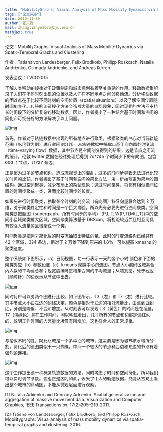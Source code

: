 ```yaml
---
title: "MobilityGraphs: Visual Analysis of Mass Mobility Dynamics via Spatio-Temporal Graphs and Clustering"
tags: ["论文评述"]
date: 2015-11-29
author: 张天野
mail: zhangtianye1026@zju.edu.cn
mathjax: true
---
```


论文：MobilityGraphs: Visual Analysis of Mass Mobility Dynamics via Spatio-Temporal Graphs and Clustering

作者：Tatiana von Landesberger, Felix Brodkorb, Philipp Roskosch, Natalia Andrienko, Gennady Andrienko, and Andreas Kerren

发表会议：TVCG2015

了解人类移动的规律对于政策制定和城市规划有着至关重要的作用。移动数据集纪录了人们在不同时刻出现的位置以及人们在不同地点之间的移动流。分析移动数据的困难点在于比较不同时刻的空间位置（spatial situations）以及了解空间位置随时间的变化。传统的流可视化方法会造成大量的杂乱现象，同时现代的方法不支持长时间段下的分析复杂的移动数据。因此，作者提出了一种结合基于时间和空间的简化和可视分析的方法解决了以上问题。

[![img](http://www.cad.zju.edu.cn/home/vagblog/wp-content/uploads/2015/11/Picture1.png)](http://www.cad.zju.edu.cn/home/vagblog/wp-content/uploads/2015/11/Picture1.png)

首先，作者对于轨迹数据中出现的所有地点进行聚类，根据聚类的中心对当前轨迹范围（以伦敦为例）进行空间剖分[1]。从轨迹数据中抽取出基于有向图的时变流（time-varying flow）数据，其中节点是空间剖分得到的结果，边是节点之间流的统计。伦敦 twitter 数据在经过处理后得到 7d\*24h 个时间步下的有向图，包含 606 个节点，21727 条边。

正是因为过多的节点和边，造成流视觉上的混乱，过多的时间步导致无法进行比较长时间的比较。作者提出了基于时间和空间的简化方法，进一步抽取更为简单的图结构。通过空间聚类，减少布局上的杂乱现象；通过时间聚类，将具有相似空间位置的时间步聚成一类，进而比较时间步的长度。

如果先进行时间聚类，抽取某个时刻的时变流（有向图）特征向量将会达到 2 万维，对于聚类稳定性和时间是一个巨大考验，所以先有必要先进行空间聚类。空间聚类是把超图（supergraph，所有时间步的平均） ⟨P,L,T, W(P,T),M(L,T)⟩中的空间小区域聚类成大区域。空间聚类算法基于 DBScan，将相距较近并且相互间具有较强人流量的区域聚成一个类。

时间聚类是把刚才简化后的时变流抽取出特征向量。此时的时变流结构已经只有 42 个区域，394 条边，相对于 2 万维下降到原来的 1.8%，可以提高 kmeans 的聚类速度。

整个系统如下图所示，（a）日历视图，每一行表示一天的各个小时 颜色和下面的聚类对应（b）参数设置（c）kmeans 聚类中心的流图。节点大小编码区域集合内人数的平均或总和；边宽度编码区域集合间的平均流量；从暗到亮，处于右边（顺时针）的边表示从节点中出去。

[![img](http://www.cad.zju.edu.cn/home/vagblog/wp-content/uploads/2015/11/Picture2.png)](http://www.cad.zju.edu.cn/home/vagblog/wp-content/uploads/2015/11/Picture2.png)

同时用户可以对两个图进行比较。如下图所示，T3（左）和 T7（右）进行比较。其中节点大小由左边的网络决定，颜色是相对于左边的相对流量比，由蓝到白到红，分别是降低、不变和增加。从时刻表可以发现 T3（黄色）的时间是在凌晨，T7（淡绿色）是在工作时间，可以明显看出，几乎所有的节点和边都是偏红色的，说明工作时间的人流量比凌晨有所增加，这也符合人的正常规律。

![img](http://www.cad.zju.edu.cn/home/vagblog/wp-content/uploads/2015/11/Picture3.png)

与伦敦不同的是，阿比让城是一个多中心的城市，这主要是因为城市被水域所分割。简化后的流图类似于一只蝴蝶，中间一个较大的节点和西边和东边的节点有着强烈的连接。

![img](http://www.cad.zju.edu.cn/home/vagblog/wp-content/uploads/2015/11/Screen-Shot-2015-11-29-at-10.28.37-PM.png)

这个工作提出流一种概览轨迹数据的方法，同时考虑了时间和空间简化，所以我们可以实时调节参数。但也正是因为如此，丢失了个人的轨迹数据，只能从宏观上看出整个城市的移动图，不能从微观层面进行观察。

[1] Natalia Adrienko and Gennady Adrienko. Spatial generalization and aggregation of massive movement data. Visualization and Computer Graphics, IEEE Transactions on, 17(2):205–219, 2011.

[2] Tatiana von Landesberger, Felix Brodkorb, and Philipp Roskosch. Mobilitygraphs: Visual analysis of mass mobility dynamics via spatia-temporal graphs and clustering. 2016.
